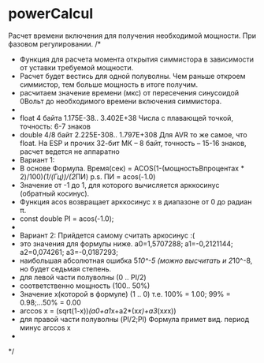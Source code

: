 # powerCalcul
Расчет времени включения для получения необходимой мощности. При фазовом регулировании.
/*
 * Функция для расчета момента открытия симмистора в зависимости от уставки требуемой мощности.
 * Расчет будет вестись для одной полуволны. Чем раньше откроем симмистор, тем больше мощность в итоге получим.
 * расчитаем значение времени (мкс) от пересечения синусоидой 0Вольт до необходимого времени включения симмистора.
 *
 * float 	4 байта 	1.175E-38.. 3.402E+38 	Числа с плавающей точкой, точность: 6-7 знаков
 * double 4/8 байт		2.225E-308.. 1.797E+308 Для AVR то же самое, что float.
  На ESP и прочих 32-бит МК – 8 байт, точность – 15-16 знаков, расчет ведется не аппаратно
 *	Вариант 1:
 *	В основе Формула. Время(сек) = ACOS(1-(мощностьВпроцентах * 2)/100)*(1/(Гц))/(2*ПИ) 	p.s.  ПИ = acos(-1.0)
 *	Значение от -1 до 1, для которого вычисляется арккосинус (обратный косинус).
 *	Функция acos возвращает арккосинус x в диапазоне от 0 до радиан π.
 *	const double PI = acos(-1.0);
 *
 *	Вариант 2: Прийдется самому считать аркосинус :(
 *	это значения для формулы ниже. a0=1,5707288; a1=-0,2121144; a2=0,074261; a3=-0,0187293;
 *	наибольшая абсолютная ошибка 5*10^-5 (можно высчитать и 2*10^-8, но будет седьмая степень.
 *	для левой части полуволны 		(0	..	PI/2)
 *	соответственно мощность			(100..	50%)
 *	Значение х(которой в формуле)	(1	..	0)  т.е. 100% = 1.00; 99% = 0.98;...50% = 0.00
 *	arccos x = (sqrt(1-x))*(a0+a1*x+a2*(x*x)+a3*(x*x*x))
 *	для правой части полуволны (PI/2;PI) Формула примет вид.	период минус arccos x
 *
 */
